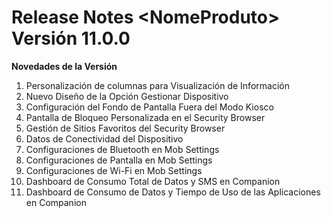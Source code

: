# Release Notes \<NomeProduto> Versión 11.0.0

**Novedades de la Versión**

1. Personalización de columnas para Visualización de Información
2. Nuevo Diseño de la Opción Gestionar Dispositivo
3. Configuración del Fondo de Pantalla Fuera del Modo Kiosco
4. Pantalla de Bloqueo Personalizada en el Security Browser
5. Gestión de Sitios Favoritos del Security Browser
6. Datos de Conectividad del Dispositivo
7. Configuraciones de Bluetooth en Mob Settings
8. Configuraciones de Pantalla en Mob Settings
9. Configuraciones de Wi-Fi en Mob Settings
10. Dashboard de Consumo Total de Datos y SMS en Companion
11. Dashboard de Consumo de Datos y Tiempo de Uso de las Aplicaciones en Companion
